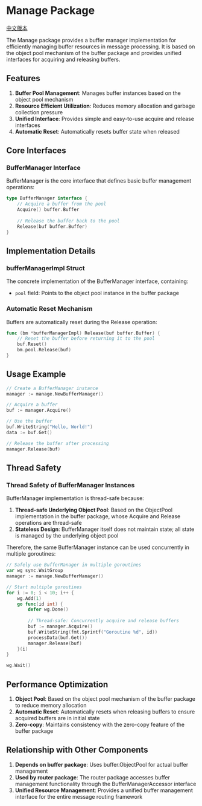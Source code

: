 # Manage Package

[中文版本](README.md)

The Manage package provides a buffer manager implementation for efficiently managing buffer resources in message processing. It is based on the object pool mechanism of the buffer package and provides unified interfaces for acquiring and releasing buffers.

## Features

1. **Buffer Pool Management**: Manages buffer instances based on the object pool mechanism
2. **Resource Efficient Utilization**: Reduces memory allocation and garbage collection pressure
3. **Unified Interface**: Provides simple and easy-to-use acquire and release interfaces
4. **Automatic Reset**: Automatically resets buffer state when released

## Core Interfaces

### BufferManager Interface
BufferManager is the core interface that defines basic buffer management operations:

```go
type BufferManager interface {
    // Acquire a buffer from the pool
    Acquire() buffer.Buffer
    
    // Release the buffer back to the pool
    Release(buf buffer.Buffer)
}
```

## Implementation Details

### bufferManagerImpl Struct
The concrete implementation of the BufferManager interface, containing:
- `pool` field: Points to the object pool instance in the buffer package

### Automatic Reset Mechanism
Buffers are automatically reset during the Release operation:
```go
func (bm *bufferManagerImpl) Release(buf buffer.Buffer) {
    // Reset the buffer before returning it to the pool
    buf.Reset()
    bm.pool.Release(buf)
}
```

## Usage Example

```go
// Create a BufferManager instance
manager := manage.NewBufferManager()

// Acquire a buffer
buf := manager.Acquire()

// Use the buffer
buf.WriteString("Hello, World!")
data := buf.Get()

// Release the buffer after processing
manager.Release(buf)
```

## Thread Safety

### Thread Safety of BufferManager Instances
BufferManager implementation is thread-safe because:

1. **Thread-safe Underlying Object Pool**: Based on the ObjectPool implementation in the buffer package, whose Acquire and Release operations are thread-safe
2. **Stateless Design**: BufferManager itself does not maintain state; all state is managed by the underlying object pool

Therefore, the same BufferManager instance can be used concurrently in multiple goroutines:

```go
// Safely use BufferManager in multiple goroutines
var wg sync.WaitGroup
manager := manage.NewBufferManager()

// Start multiple goroutines
for i := 0; i < 10; i++ {
    wg.Add(1)
    go func(id int) {
        defer wg.Done()
        
        // Thread-safe: Concurrently acquire and release buffers
        buf := manager.Acquire()
        buf.WriteString(fmt.Sprintf("Goroutine %d", id))
        processData(buf.Get())
        manager.Release(buf)
    }(i)
}

wg.Wait()
```

## Performance Optimization

1. **Object Pool**: Based on the object pool mechanism of the buffer package to reduce memory allocation
2. **Automatic Reset**: Automatically resets when releasing buffers to ensure acquired buffers are in initial state
3. **Zero-copy**: Maintains consistency with the zero-copy feature of the buffer package

## Relationship with Other Components

1. **Depends on buffer package**: Uses buffer.ObjectPool for actual buffer management
2. **Used by router package**: The router package accesses buffer management functionality through the BufferManagerAccessor interface
3. **Unified Resource Management**: Provides a unified buffer management interface for the entire message routing framework